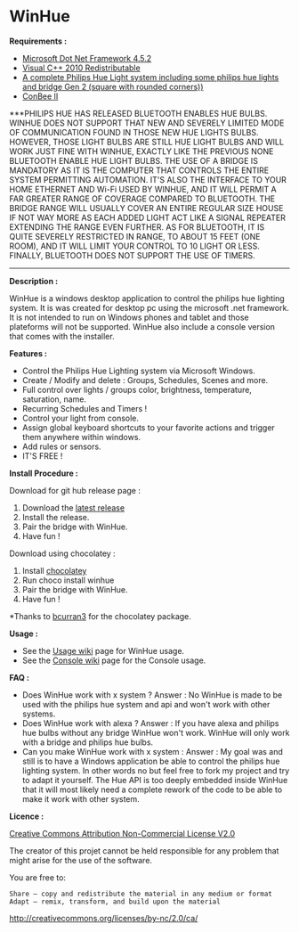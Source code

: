 <h1>WinHue</h1>

<b>Requirements :</b> <br/>
- [Microsoft Dot Net Framework 4.5.2](https://dotnet.microsoft.com/download/dotnet-framework/net452) <br/>
- [Visual C++ 2010 Redistributable](https://www.microsoft.com/en-ca/download/details.aspx?id=5555)<br/>
- [A complete Philips Hue Light system including some philips hue lights and bridge Gen 2 (square with rounded corners))](https://www2.meethue.com/en-us/products/starter-kits#filters=STARTER_KITS_SU&sliders=&support=&price=&priceBoxes=&page=&layout=12.subcategory.p-grid-icon)
- [ConBee II](https://phoscon.de/en/conbee2)


***PHILIPS HUE HAS RELEASED BLUETOOTH ENABLES HUE BULBS. WINHUE DOES NOT SUPPORT THAT NEW AND SEVERELY LIMITED MODE OF COMMUNICATION FOUND IN THOSE NEW HUE LIGHTS BULBS. HOWEVER, THOSE LIGHT BULBS ARE STILL HUE LIGHT BULBS AND WILL WORK JUST FINE WITH WINHUE, EXACTLY LIKE THE PREVIOUS NONE BLUETOOTH ENABLE HUE LIGHT BULBS. THE USE OF A BRIDGE IS MANDATORY AS IT IS THE COMPUTER THAT CONTROLS THE ENTIRE SYSTEM PERMITTING AUTOMATION. IT'S ALSO THE INTERFACE TO YOUR HOME ETHERNET AND Wi-Fi USED BY WINHUE, AND IT WILL PERMIT A FAR GREATER RANGE OF COVERAGE COMPARED TO BLUETOOTH. THE BRIDGE RANGE WILL USUALLY COVER AN ENTIRE REGULAR SIZE HOUSE IF NOT WAY MORE AS EACH ADDED LIGHT ACT LIKE A SIGNAL REPEATER EXTENDING THE RANGE EVEN FURTHER. AS FOR BLUETOOTH, IT IS QUITE SEVERELY RESTRICTED IN RANGE, TO ABOUT 15 FEET (ONE ROOM), AND IT WILL LIMIT YOUR CONTROL TO 10 LIGHT OR LESS. FINALLY, BLUETOOTH DOES NOT SUPPORT THE USE OF TIMERS.
***

<b>Description :</b>

WinHue is a windows desktop application to control the philips hue lighting system. It is was created for desktop pc using the microsoft .net framework. It is not intended to run on Windows phones and tablet and those plateforms will not be supported. WinHue also include a console version that comes with the installer. 

<b>Features : </b>

- Control the Philips Hue Lighting system via Microsoft Windows.
- Create / Modify and delete : Groups, Schedules, Scenes and more.
- Full control over lights / groups color, brightness, temperature, saturation, name.
- Recurring Schedules and Timers !
- Control your light from console.
- Assign global keyboard shortcuts to your favorite actions and trigger them anywhere within windows.
- Add rules or sensors.
- IT'S FREE !

<b>Install Procedure :</b>

Download for git hub release page :

1. Download the [latest release](https://github.com/Hyrules/WinHue/releases/latest)
2. Install the release.
3. Pair the bridge with WinHue.
4. Have fun !

Download using chocolatey :

1. Install [chocolatey](https://chocolatey.org/)
2. Run choco install winhue 
3. Pair the bridge with WinHue.
4. Have fun !

*Thanks to [bcurran3](https://chocolatey.org/packages/winhue) for the chocolatey package.

<b>Usage : </b>
- See the [Usage wiki](../../wiki/Basic-Usage) page for WinHue usage.<br/>
- See the [Console wiki](../../wiki/Console-usage) page for the Console usage.<br/>

<b> FAQ : </b>
- Does WinHue work with x system ?
    Answer : No WinHue is made to be used with the philips hue system and api and won't work with other systems.
- Does WinHue work with alexa ?
    Answer : If you have alexa and philips hue bulbs without any bridge WinHue won't work. WinHue will only work with a bridge and     philips hue bulbs.
- Can you make WinHue work with x system :
    Answer : My goal was and still is to have a Windows application be able to control the philips hue lighting system. In other words no but feel free to fork my project and try to adapt it yourself. The Hue API is too deeply embedded inside WinHue that it will most likely need a complete rework of the code to be able to make it work with other system.
       
<b>Licence : </b>

[Creative Commons Attribution Non-Commercial License V2.0](https://creativecommons.org/licenses/by-nc/2.0/)

The creator of this projet cannot be held responsible for any problem that might arise for the use of the software.

You are free to:

    Share — copy and redistribute the material in any medium or format
    Adapt — remix, transform, and build upon the material 

http://creativecommons.org/licenses/by-nc/2.0/ca/
